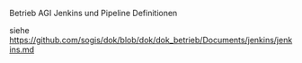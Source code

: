 Betrieb AGI Jenkins und Pipeline Definitionen

siehe https://github.com/sogis/dok/blob/dok/dok_betrieb/Documents/jenkins/jenkins.md
